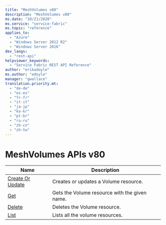 ```yaml
---
title: "MeshVolumes v80"
description: "MeshVolumes v80"
ms.date: "10/21/2020"
ms.service: "service-fabric"
ms.topic: "reference"
applies_to: 
  - "Azure"
  - "Windows Server 2012 R2"
  - "Windows Server 2016"
dev_langs: 
  - "rest-api"
helpviewer_keywords: 
  - "Service Fabric REST API Reference"
author: "erikadoyle"
ms.author: "edoyle"
manager: "gwallace"
translation.priority.mt: 
  - "de-de"
  - "es-es"
  - "fr-fr"
  - "it-it"
  - "ja-jp"
  - "ko-kr"
  - "pt-br"
  - "ru-ru"
  - "zh-cn"
  - "zh-tw"
---
```

# MeshVolumes APIs v80

| Name | Description |
| --- | --- |
| [Create Or Update](sfclient-v80-api-meshvolume_createorupdate.md) | Creates or updates a Volume resource.<br/> |
| [Get](sfclient-v80-api-meshvolume_get.md) | Gets the Volume resource with the given name.<br/> |
| [Delete](sfclient-v80-api-meshvolume_delete.md) | Deletes the Volume resource.<br/> |
| [List](sfclient-v80-api-meshvolume_list.md) | Lists all the volume resources.<br/> |

